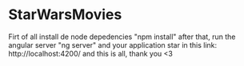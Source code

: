 # StarWarsMovies
Firt of all install de node depedencies "npm install"
after that, run the angular server "ng server"
and your application star in this link: http://localhost:4200/
and this is all, thank you <3
